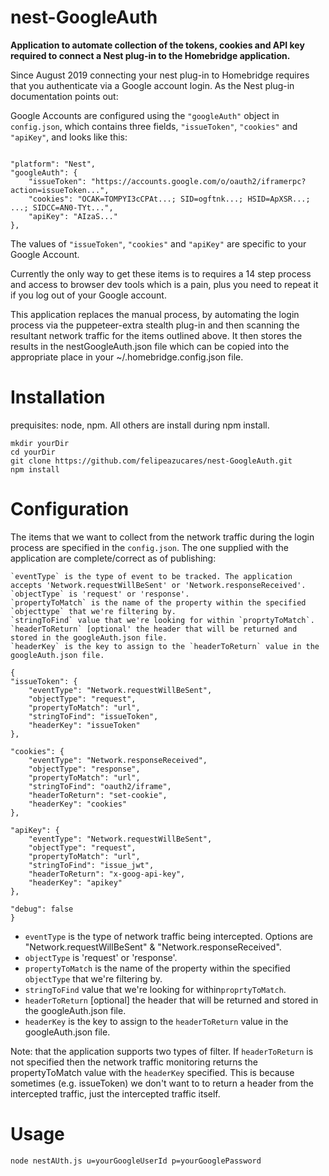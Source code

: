
# nest-GoogleAuth

**Application to automate collection of the tokens, cookies and API key required to connect a Nest plug-in to the Homebridge application.**

Since August 2019 connecting your nest plug-in to Homebridge requires that you authenticate via a Google account login. As the Nest plug-in documentation points out:

Google Accounts are configured using the `"googleAuth"` object in `config.json`, which contains three fields, `"issueToken"`, `"cookies"` and `"apiKey"`, and looks like this:
 
```

"platform": "Nest",
"googleAuth": {
    "issueToken": "https://accounts.google.com/o/oauth2/iframerpc?action=issueToken...",
    "cookies": "OCAK=TOMPYI3cCPAt...; SID=ogftnk...; HSID=ApXSR...; ...; SIDCC=AN0-TYt...",
    "apiKey": "AIzaS..."
},

```

The values of `"issueToken"`, `"cookies"` and `"apiKey"` are specific to your Google Account.

Currently the only way to get these items is to requires a 14 step process and access to browser dev tools which is a pain, plus you need to repeat it if you log out of your Google account.  

This application replaces the manual process, by automating the login process via the puppeteer-extra stealth plug-in and then scanning the resultant network traffic for the items outlined above. It then stores the results in the nestGoogleAuth.json file which can be copied into the appropriate place in your ~/.homebridge.config.json file.

# Installation

prequisites: node, npm. All others are install during npm install.

    mkdir yourDir
    cd yourDir
	git clone https://github.com/felipeazucares/nest-GoogleAuth.git
    npm install

# Configuration

The items that we want to collect from the network traffic during the login process are specified in the `config.json`. The one supplied with the application are complete/correct as of publishing:  

```
`eventType` is the type of event to be tracked. The application accepts 'Network.requestWillBeSent' or 'Network.responseReceived'.
`objectType` is 'request' or 'response'.
`propertyToMatch` is the name of the property within the specified `objecttype` that we're filtering by.
`stringToFind` value that we're looking for within `proprtyToMatch`.
`headerToReturn` [optional' the header that will be returned and stored in the googleAuth.json file.
`headerKey` is the key to assign to the `headerToReturn` value in the googleAuth.json file.

{
"issueToken": {
    "eventType": "Network.requestWillBeSent",
    "objectType": "request",
    "propertyToMatch": "url",
    "stringToFind": "issueToken",
    "headerKey": "issueToken"
},

"cookies": {
    "eventType": "Network.responseReceived",
    "objectType": "response",
    "propertyToMatch": "url",
    "stringToFind": "oauth2/iframe",
    "headerToReturn": "set-cookie",
    "headerKey": "cookies"
},

"apiKey": {
    "eventType": "Network.requestWillBeSent",
    "objectType": "request",
    "propertyToMatch": "url",
    "stringToFind": "issue_jwt",
    "headerToReturn": "x-goog-api-key",
    "headerKey": "apikey"
},

"debug": false
}

```
 - `eventType` is the type of network traffic being intercepted. Options are "Network.requestWillBeSent" & "Network.responseReceived".
 - `objectType` is 'request' or 'response'.
 - `propertyToMatch` is the name of the property within the specified `objectType` that we're filtering by. 
 - `stringToFind` value that we're looking for within`proprtyToMatch`. 
 - `headerToReturn` [optional] the header that will be returned and stored in the googleAuth.json file. 
 - `headerKey` is the key to assign to the `headerToReturn` value in the googleAuth.json
   file.
  
Note: that the application supports two types of filter. If `headerToReturn` is not specified then the network traffic monitoring returns the propertyToMatch value with the `headerKey` specified. This is because sometimes (e.g. issueToken) we don't want to to return a header from the intercepted traffic, just the intercepted traffic itself.

# Usage

    node nestAUth.js u=yourGoogleUserId p=yourGooglePassword
